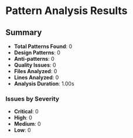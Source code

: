 # Pattern Analysis Results

## Summary

- **Total Patterns Found**: 0
- **Design Patterns**: 0
- **Anti-patterns**: 0
- **Quality Issues**: 0
- **Files Analyzed**: 0
- **Lines Analyzed**: 0
- **Analysis Duration**: 1.00s

### Issues by Severity

- **Critical**: 0
- **High**: 0
- **Medium**: 0
- **Low**: 0

